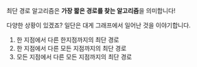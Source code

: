 최단 경로 알고리즘은 **가장 짧은 경로를 찾는 알고리즘**을 의미합니다!

다양한 상황이 있겠죠? 일단은 대게 그래프에서 일어난 것을 이야기합니다.

1. 한 지점에서 다른 한지점까지의 최단 경로
2. 한 지점에서 다른 모든 지점까지의 최단 경로
3. 모든 지점에서 다른 모든 지점까지의 최단 경로